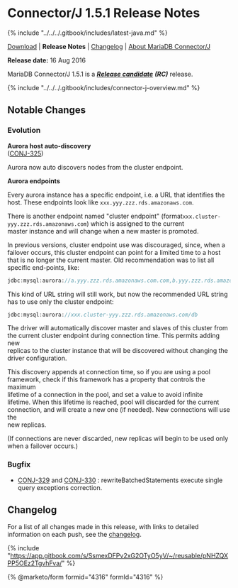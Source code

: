 # Connector/J 1.5.1 Release Notes

{% include "../../../.gitbook/includes/latest-java.md" %}

[Download](https://downloads.mariadb.org/connector-java/1.5.1/) | **Release Notes** | [Changelog](../changelogs/1.5/1.5.1.md) | [About MariaDB Connector/J](https://app.gitbook.com/s/CjGYMsT2MVP4nd3IyW2L/mariadb-connector-j/about-mariadb-connector-j)

**Release date:** 16 Aug 2016

MariaDB Connector/J 1.5.1 is a [_**Release candidate**_](../../../community-server/about/release-criteria.md) _**(RC)**_ release.

{% include "../../../.gitbook/includes/connector-j-overview.md" %}

## Notable Changes

### Evolution

**Aurora host auto-discovery**\
([CONJ-325](https://jira.mariadb.org/browse/CONJ-325))

Aurora now auto discovers nodes from the cluster endpoint.

**Aurora endpoints**

Every aurora instance has a specific endpoint, i.e. a URL that identifies the\
host. These endpoints look like `xxx.yyy.zzz.rds.amazonaws.com`.

There is another endpoint named "cluster endpoint" (format`xxx.cluster-yyy.zzz.rds.amazonaws.com`) which is assigned to the current\
master instance and will change when a new master is promoted.

In previous versions, cluster endpoint use was discouraged, since, when a\
failover occurs, this cluster endpoint can point for a limited time to a host\
that is no longer the current master. Old recommendation was to list all\
specific end-points, like:

```java
jdbc:mysql:aurora://a.yyy.zzz.rds.amazonaws.com.com,b.yyy.zzz.rds.amazonaws.com.com/db
```

This kind of URL string will still work, but now the recommended URL string has to use only the cluster endpoint:

```java
jdbc:mysql:aurora://xxx.cluster-yyy.zzz.rds.amazonaws.com/db
```

The driver will automatically discover master and slaves of this cluster from\
the current cluster endpoint during connection time. This permits adding new\
replicas to the cluster instance that will be discovered without changing the\
driver configuration.

This discovery appends at connection time, so if you are using a pool\
framework, check if this framework has a property that controls the maximum\
lifetime of a connection in the pool, and set a value to avoid infinite\
lifetime. When this lifetime is reached, pool will discarded for the current\
connection, and will create a new one (if needed). New connections will use the\
new replicas.

(If connections are never discarded, new replicas will begin to be used only\
when a failover occurs.)

### Bugfix

* [CONJ-329](https://jira.mariadb.org/browse/CONJ-329) and [CONJ-330](https://jira.mariadb.org/browse/CONJ-330) : rewriteBatchedStatements execute single query exceptions correction.

## Changelog

For a list of all changes made in this release, with links to detailed\
information on each push, see the [changelog](../changelogs/1.5/1.5.1.md).

{% include "https://app.gitbook.com/s/SsmexDFPv2xG2OTyO5yV/~/reusable/pNHZQXPP5OEz2TgvhFva/" %}

{% @marketo/form formid="4316" formId="4316" %}
